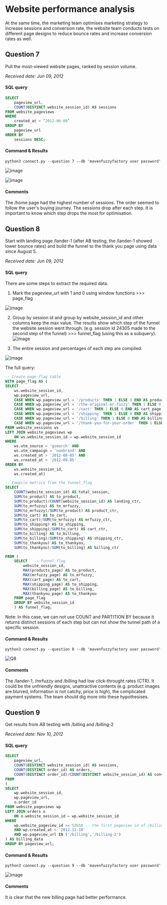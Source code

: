 # Website performance analysis
At the same time, the marketing team optimises marketing strategy to increase sessions and conversion rate, 
the website team conducts tests on different page designs to reduce bounce rates and increase conversion rates as well.

## Question 7

Pull the most-viewed website pages, ranked by session volume.

_Received date: Jun 09, 2012_

#### SQL query 
```sql
SELECT 
	pageview_url, 
	COUNT(DISTINCT website_session_id) AS sessions 
FROM website_pageviews 
WHERE 
	created_at < ‘2012-06-09’ 
GROUP BY 
	pageview_url 
ORDER BY
	sessions DESC;
```
#### Command & Results
```
python3 connect.py --question 7 --db 'mavenfuzzyfactory user password'
```

![image](https://user-images.githubusercontent.com/114192113/211772184-5e521eb1-e661-4442-93f1-d2e127be91a4.png)

![image](https://user-images.githubusercontent.com/114192113/211772243-21b12f6b-68e8-49fa-b9b1-d2ca55379bbe.png)

#### Comments
The /home page had the highest number of sessions. The order seemed to follow the user's buying journey. The sessions drop after each step.
It is important to know which step drops the most for optimisation.

## Question 8

Start with landing page /lander-1 (after AB testing, the /lander-1 showed lower bounce rates) and build the funnel to the thank you page using data since August 5.

_Received date: Jun 09, 2012_

#### SQL query 
There are some steps to extract the required data. 

1. Mark the pageview_url with 1 and 0 using window functions >>> page_flag

 ![image](https://user-images.githubusercontent.com/114192113/211776597-2e857799-ad0e-4ca1-b03b-e7036e79665e.png)

2. Group by session id and group by website_session_id and other columns keep the max value. The results show which step of the funnel the website session went through. 
(e.g. session id 24305 made to the second step of the funnel) >>> funnel_flag (using this as a subquery).
![image](https://user-images.githubusercontent.com/114192113/211776782-6cd65c91-d2df-4c94-a78a-78202e77540c.png)

3. The entire session and percentages of each step are compiled. 

![image](https://user-images.githubusercontent.com/114192113/211776889-af0b6c28-8c82-4fb9-ab2b-b8f4b9966612.png)

The full query:
```sql
-- Create page_flag table
WITH page_flag AS (
SELECT
	ws.website_session_id,
	wp.pageview_url,
	CASE WHEN wp.pageview_url = '/products' THEN 1 ELSE 0 END AS products_page,
	CASE WHEN wp.pageview_url = '/the-original-mr-fuzzy' THEN 1 ELSE 0 END AS mrfuzzy_page,
	CASE WHEN wp.pageview_url = '/cart' THEN 1 ELSE 0 END AS cart_page,
	CASE WHEN wp.pageview_url = '/shipping' THEN 1 ELSE 0 END AS shipping_page,
	CASE WHEN wp.pageview_url = '/billing' THEN 1 ELSE 0 END AS billing_page,
	CASE WHEN wp.pageview_url = '/thank-you-for-your-order' THEN 1 ELSE 0 END AS thankyou_page
FROM website_sessions ws
LEFT JOIN website_pageviews wp
	ON ws.website_session_id = wp.website_session_id
WHERE 
	ws.utm_source = 'gsearch' AND
	ws.utm_campaign = 'nonbrand' AND
	ws.created_at > '2012-08-05' AND
	ws.created_at < '2012-09-05' 
ORDER BY
	ws.website_session_id,
	ws.created_at)

-- Compile metrics from the funnel_flag
SELECT 
	COUNT(website_session_id) AS total_session,
	SUM(to_product) AS to_product,
	SUM(to_product)/COUNT(website_session_id) AS landing_ctr,
	SUM(to_mrfuzzy) AS to_mrfuzzy,
	SUM(to_mrfuzzy)/SUM(to_product) AS product_ctr,
	SUM(to_cart) AS to_cart,
	SUM(to_cart)/SUM(to_mrfuzzy) AS mrfuzzy_ctr,
	SUM(to_shipping) AS to_shipping,
	SUM(to_shipping)/SUM(to_cart) AS cart_ctr,
	SUM(to_billing) AS to_billing,
	SUM(to_billing)/SUM(to_shipping) AS shipping_ctr,
	SUM(to_thankyou) AS to_thankyou,
	SUM(to_thankyou)/SUM(to_billing) AS billing_ctr

FROM (
	SELECT   -- Funnel_flag
		website_session_id,
		MAX(products_page) AS to_product,
		MAX(mrfuzzy_page) AS to_mrfuzzy,
		MAX(cart_page) AS to_cart,
		MAX(shipping_page) AS to_shipping,
		MAX(billing_page) AS to_billing,
		MAX(thankyou_page) AS to_thankyou
	FROM page_flag
	GROUP BY website_session_id
	) AS funnel_flag;
```

Note: In this case, we can not use COUNT and PARTITION BY because it returns distinct sessions of each step but can not show the tunnel path of a specific session.

#### Command & Results
```
python3 connect.py --question 8 --db 'mavenfuzzyfactory user password'
```

![Q8](https://user-images.githubusercontent.com/114192113/211786319-8702de42-41f2-4822-9bf0-a65afeaf0e41.png)

#### Comments

The /lander-1, /mrfuzzy and /billing had low click-throught rates (CTR). It could be the unfriendly designs, unattractive contents (e.g. product images are blurred, information is not catchy, price is high), the complicated payment systems. The team should dig more into these hypothesises. 

## Question 9

Get results from AB testing with /billing and /billing-2

_Received date: Nov 10, 2012_

#### SQL query 
```sql
SELECT
	pageview_url,
	COUNT(DISTINCT website_session_id) AS sessions,
	COUNT(DISTINCT order_id) AS orders,
	COUNT(DISTINCT order_id)/COUNT(DISTINCT website_session_id) AS conv_rate
FROM 
(
SELECT 
	wp.website_session_id,
	wp.pageview_url, 
	o.order_id
FROM website_pageviews wp
LEFT JOIN orders o
	ON o.website_session_id = wp.website_session_id
WHERE 
	wp.website_pageview_id >= 53550 -- the first pageview id of /billing-2 (starting the test)
	AND wp.created_at < '2012-11-10'
	AND wp.pageview_url IN ('/billing','/billing-2')
) AS billing_data
GROUP BY pageview_url;
```
#### Command & Results
```
python3 connect.py --question 9 --db 'mavenfuzzyfactory user password'
```
![image](https://user-images.githubusercontent.com/114192113/211789640-9110017f-dc47-4428-bf27-6dc425f66caf.png)

#### Comments
It is clear that the new billing page had better performance.
